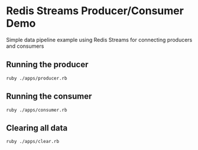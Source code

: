# Redis Streams Producer/Consumer Demo

Simple data pipeline example using Redis Streams for connecting producers and consumers

## Running the producer

```
ruby ./apps/producer.rb
```

## Running the consumer

```
ruby ./apps/consumer.rb
```

## Clearing all data

```
ruby ./apps/clear.rb
```

